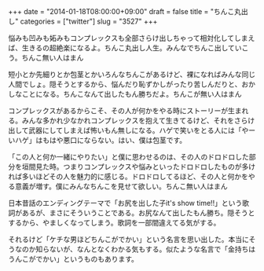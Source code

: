 +++
date = "2014-01-18T08:00:00+09:00"
draft = false
title = "ちんこ丸出し"
categories = ["twitter"]
slug = "3527"
+++

悩みも凹みも妬みもコンプレックスも全部さらけ出しちゃって相対化してしまえば、生きるの超絶楽になるよ。ちんこ丸出し人生。みんなでちんこ出していこう。ちんこ無い人はまん

短小とか先細りとか包茎とかいろんなちんこがあるけど、裸になればみんな同じ人間でしょ。隠そうとするから、悩んだり恥ずかしがったり苦しんだりと、おかしなことになる。ちんこなんて出したもん勝ちだよ。ちんこが無い人はまん

コンプレックスがあるからこそ、その人が何かをやる時にストーリーが生まれる。みんな多かれ少なかれコンプレックスを抱えて生きてるけど、それをさらけ出して武器にしてしまえば怖いもん無しになる。ハゲで笑いをとる人には「やーいハゲ」はもはや悪口にならない。はい、僕は包茎です。

「この人と何か一緒にやりたい」と僕に思わせるのは、その人のドロドロした部分を垣間見た時。つまりコンプレックスや悩みといったドロドロしたものが多ければ多いほどその人を魅力的に感じる。ドロドロしてるほど、その人と何かをやる意義が増す。僕にみんなちんこを見せて欲しい。ちんこ無い人はまん

日本昔話のエンディングテーマで「お尻を出した子it's show time!!」という歌詞があるが、まさにそういうことである。お尻なんて出したもん勝ち。隠そうとするから、やましくなってしまう。歌詞を一部間違えてる気がする。

それるけど「ケチな男ほどちんこがでかい」という名言を思い出した。本当にそうなのか知らないが、なんとなくわかる気もする。似たような名言で「金持ちはうんこがでかい」というものもあります。
